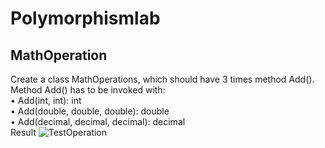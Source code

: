 # Polymorphismlab
## MathOperation
Create a class MathOperations, which should have 3 times method Add(). Method Add() has to be invoked with:</br>
•	Add(int, int): int</br>
•	Add(double, double, double): double</br>
•	Add(decimal, decimal, decimal): decimal</br>
Result
![TestOperation](./TestOperations "Logo Operation 1")

